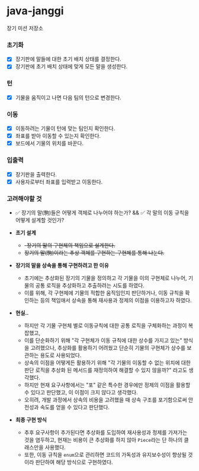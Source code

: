 # java-janggi

장기 미션 저장소

### 초기화

- [x] 장기판에 말들에 대한 초기 배치 상태를 결정한다.
- [x] 장기판에 초기 배치 상태에 맞게 모든 말을 생성한다.

### 턴

- [x] 기물을 움직이고 나면 다음 팀의 턴으로 변경한다.

### 이동

- [x] 이동하려는 기물이 턴에 맞는 팀인지 확인한다.
- [x] 좌표를 받아 이동할 수 있는지 확인한다.
- [x] 보드에서 기물의 위치를 바꾼다.

### 입출력

- [x] 장기판을 출력한다.
- [x] 사용자로부터 좌표를 입력받고 이동한다.

### 고려해야할 것

- ✅ 장기의 말(駒)들은 어떻게 객체로 나누어야 하는가? && ✅ 각 말의 이동 규칙을 어떻게 설계할 것인가?


- **초기 설계**
    - ~~-장기의 말의 구현체의 책임으로 설계한다.~~
    - ~~장기의 말(駒)이라는 추상 객체를 구현하는 구현체를 통해 나눈다.~~


- **장기의 말을 상속을 통해 구현하려고 한 이유**
    - 초기에는 추상화된 장기의 기물을 정의하고 각 기물을 이의 구현체로 나누어, 기물의 공통 로직을 추상화하고 추출하려는 시도를 하였다.
    - 이를 위해, 각 구현체에 기물의 적합한 움직임인지 판단하거나, 이동 규칙을 확인하는 등의 책임애서 상속을 통해 재사용과 정제의 이점을 이용하고자 하였다.


- **현실..**
    - 하지만 각 기물 구현체 별로 이동규칙에 대한 공통 로직을 구체화하는 과정이 복잡했고,
    - 이를 단순화하기 위해 "각 구현체가 이동 규칙에 대한 상수를 가지고 있는" 방식을 고려했으나, 추상화를 활용하기 어려웠고 단순히 기물의 구현체가 상수를 보관하는 용도로 사용되었다.
    - 상속의 이점을 어떻게든 활용하기 위해 "각 기물의 이동할 수 없는 위치에 대한 판단 로직을 추상화 된 메서드를 재정의하여 해결할 수 있지 않을까?" 라고도 생각했다.
    - 하지만 현재 요구사항에서는 "포" 같은 특수한 경우에만 정제의 이점을 활용할 수 있다고 판단했고, 이 이점이 크지 않다고 생각했다.
    - 오히려, 개발 과정에서 상속의 비용을 고려했을 때 상속 구조를 포기함으로써 안전성과 속도를 얻을 수 있다고 판단했다.


- **최종 구현 방식**
    - 추후 요구사항이 추가된다면 추상화를 도입하여 재사용성과 정제를 가져가는 것을 염두하고, 현재는 비용이 큰 추상화를 하지 않아 `Piece`라는 단 하나의 클래스만을 사용했다.
    - 또한, 이동 규칙을 `enum`으로 관리하면 코드의 가독성과 유지보수성이 향상될 것이라 판단하여 해당 방식으로 구현하였다.
